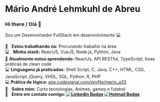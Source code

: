 # Mário André Lehmkuhl de Abreu
### Hi there / Olá 👋

Sou um Desenvolvedor FullStack em desenvolvimento :computer:

 :rocket:  &nbsp; <b>Estou trabalhando na:</b> Procurando trabalho na área
 <br/> :computer: &nbsp; <b>Minha stack:</b> ReactJS, VueJS, Node.js, Python, Java
 <br/> 🌱 <b>Atualmente estou aprendendo:</b> ReactJs, API RESTful, TypeScript, boas práticas de clean code
 <br/> 💻 <b>Linguagens já praticadas:</b> Shell Script, C, Java, C++, HTML, CSS, JavaScript, jQuery, VHDL, SQL, Python, R, PHP
 <br/> 💻 <b>Prática de lógica:</b> <a href="https://app.codesignal.com/profile/mario_a33" target="_blank">app.codesignal.com/profile/mario_a33</a>
 <br/> 💬  &nbsp; <b>Sobre mim:</b> Curto tecnologias, Animes, games e futebol
 <br/> :email: &nbsp; <b>Entre em contato comigo:
[![Linkedin Badge](https://img.shields.io/badge/-LinkedIn-blue?style=flat-square&logo=Linkedin&logoColor=white&link=https://www.linkedin.com/in/mario-andre-la/)](https://www.linkedin.com/in/mario-andre-la/)
[![Hotmail Badge](https://img.shields.io/badge/-Hotmail-0078D4?style=flat-square&logo=microsoft-outlook&logoColor=white&link=mailto:mailto:mario_andre.l.a@hotmail.com)](mailto:mario_andre.l.a@hotmail.com)




<!--
**marioandre01/marioandre01** is a ✨ _special_ ✨ repository because its `README.md` (this file) appears on your GitHub profile.

Here are some ideas to get you started:

- 🔭 I’m currently working on ...
- 🌱 I’m currently learning ...
- 👯 I’m looking to collaborate on ...
- 🤔 I’m looking for help with ...
- 💬 Ask me about ...
- 📫 How to reach me: ...
- 😄 Pronouns: ...
- ⚡ Fun fact: ...
- 🎓
:blush:
-->
